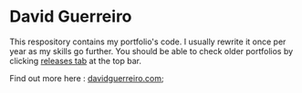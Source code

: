 David Guerreiro
========================

This respository contains my portfolio's code. I usually rewrite it once per year as my skills go further. You should be able to check older portfolios by clicking [releases tab](https://github.com/davidguerreiro/davidguerreiro.github.io/releases/) at the top bar.

Find out more here : [davidguerreiro.com](http://davidguerreiro.com/);